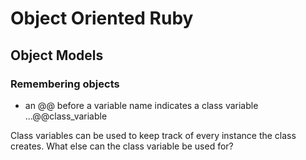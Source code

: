 # Object Oriented Ruby
## Object Models
### Remembering objects
* an @@ before a variable name indicates a class variable
...@@class_variable

Class variables can be used to keep track of every instance the class creates. What else can the class variable be used for?
